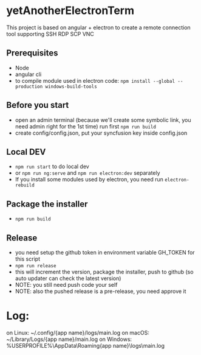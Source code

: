 # yetAnotherElectronTerm

This project is based on angular + electron to create a remote connection tool supporting SSH RDP SCP VNC
## Prerequisites
- Node
- angular cli
- to compile module used in electron code: ```npm install --global --production windows-build-tools```

## Before you start
- open an admin terminal (because we'll create some symbolic link, you need admin right for the 1st time) run first ```npm run build```
- create config/config.json, put your syncfusion key inside config.json 

## Local DEV
- ```npm run start``` to do local dev
- or ```npm run ng:serve``` and ```npm run electron:dev``` separately
- If you install some modules used by electron, you need run ```electron-rebuild```

## Package the installer
- ```npm run build```

## Release
- you need setup the github token in environment variable GH_TOKEN for this script
- ```npm run release```
- this will increment the version, package the installer, push to github (so auto updater can check the latest version)
- NOTE: you still need push code your self
- NOTE: also the pushed release is a pre-release, you need approve it

# Log:
on Linux: ~/.config/{app name}/logs/main.log
on macOS: ~/Library/Logs/{app name}/main.log
on Windows: %USERPROFILE%\AppData\Roaming\{app name}\logs\main.log



